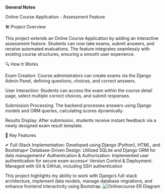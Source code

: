 
**General Notes**

 Online Course Application - Assessment Feature

🛠 Project Overview

This project extends an Online Course Application by adding an interactive assessment feature. Students can now take exams, submit answers, and receive automated evaluations. The feature integrates seamlessly with existing course structures, ensuring a smooth user experience.

🔍 How It Works

Exam Creation: Course administrators can create exams via the Django Admin Panel, defining questions, choices, and correct answers.

User Interaction: Students can access the exam within the course detail page, select multiple correct choices, and submit responses.

Submission Processing: The backend processes answers using Django models and ORM queries, calculating scores dynamically.

Results Display: After submission, students receive instant feedback via a newly designed exam result template.

🚀 Key Features

✔ Full-Stack Implementation: Developed using Django (Python), HTML, and Bootstrap✔ Database-Driven Design: Utilized SQLite and Django ORM for data management✔ Authentication & Authorization: Implemented user authentication for secure exam access✔ Version Control & Deployment: Managed with Git & GitHub, including SSH authentication

This project highlights my ability to work with Django’s full-stack architecture, implement data models, manage database migrations, and enhance frontend interactivity using Bootstrap.
![Onlinecourse ER Diagram](https://github.com/ibm-developer-skills-network/final-cloud-app-with-database/blob/master/static/media/course_images/onlinecourse_app_er.png)
